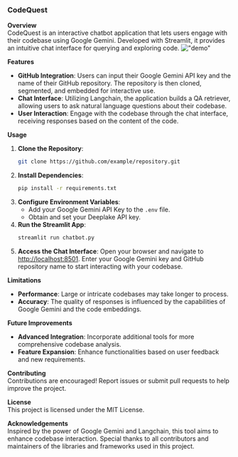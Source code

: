 ### CodeQuest

**Overview**  
CodeQuest is an interactive chatbot application that lets users engage with their codebase using Google Gemini. Developed with Streamlit, it provides an intuitive chat interface for querying and exploring code.
!["demo"](./Screenshot%202024-08-29%20at%2012.13.02 AM.png)

**Features**  
- **GitHub Integration**: Users can input their Google Gemini API key and the name of their GitHub repository. The repository is then cloned, segmented, and embedded for interactive use.
- **Chat Interface**: Utilizing Langchain, the application builds a QA retriever, allowing users to ask natural language questions about their codebase.
- **User Interaction**: Engage with the codebase through the chat interface, receiving responses based on the content of the code.

**Usage**  
1. **Clone the Repository**:  
   ```bash
   git clone https://github.com/example/repository.git
   ```
2. **Install Dependencies**:  
   ```bash
   pip install -r requirements.txt
   ```
3. **Configure Environment Variables**:  
   - Add your Google Gemini API Key to the `.env` file.
   - Obtain and set your Deeplake API key.
4. **Run the Streamlit App**:  
   ```bash
   streamlit run chatbot.py
   ```
5. **Access the Chat Interface**: Open your browser and navigate to [http://localhost:8501](http://localhost:8501). Enter your Google Gemini key and GitHub repository name to start interacting with your codebase.

**Limitations**  
- **Performance**: Large or intricate codebases may take longer to process.
- **Accuracy**: The quality of responses is influenced by the capabilities of Google Gemini and the code embeddings.

**Future Improvements**  
- **Advanced Integration**: Incorporate additional tools for more comprehensive codebase analysis.
- **Feature Expansion**: Enhance functionalities based on user feedback and new requirements.

**Contributing**  
Contributions are encouraged! Report issues or submit pull requests to help improve the project.

**License**  
This project is licensed under the MIT License.

**Acknowledgements**  
Inspired by the power of Google Gemini and Langchain, this tool aims to enhance codebase interaction. Special thanks to all contributors and maintainers of the libraries and frameworks used in this project.
